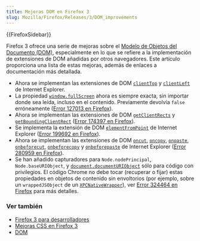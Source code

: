 ```yaml
---
title: Mejoras DOM en Firefox 3
slug: Mozilla/Firefox/Releases/3/DOM_improvements
---
```


{{FirefoxSidebar}}

Firefox 3 ofrece una serie de mejoras sobre el [Modelo de Objetos del Documento (DOM)](/es/DOM), especialmente en lo que se refiere a la implementación de extensiones de DOM añadidas por otros navegadores. Este artículo proporciona una lista de estas mejoras, además de enlaces a documentación más detallada.

- Ahora se implementan las extensiones de DOM [`clientTop`](/es/DOM/element.clientTop) y [`clientLeft`](/es/DOM/element.clientLeft) de Internet Explorer.
- La propiedad [`window.fullScreen`](/es/DOM/window.fullScreen) ahora es siempre exacta, sin importar donde sea leída, incluso en el contenido. Previamente devolvía `false` erróneamente ([Error 127013 en Firefox](https://bugzil.la/127013)).
- Ahora se implementan las extensiones de DOM [`getClientRects`](/es/DOM/element.getClientRects) y [`getBoundingClientRect`](/es/DOM/element.getBoundingClientRect) ([Error 174397 en Firefox](https://bugzil.la/174397)).
- Se implementa la extensión de DOM [`elementFromPoint`](/es/DOM/document.elementFromPoint) de Internet Explorer ([Error 199692 en Firefox](https://bugzil.la/199692)).
- Ahora se implementan las extensiones de DOM [`oncut`](/es/DOM/element.oncut), [`oncopy`](/es/DOM/element.oncopy), [`onpaste`](/es/DOM/element.onpaste), [`onbeforecut`](/es/DOM/element.onbeforecut), [`onbeforecopy`](/es/DOM/element.onbeforepaste) y [`onbeforepaste`](/es/DOM/element.onbeforepaste) de Internet Explorer ([Error 280959 en Firefox](https://bugzil.la/280959)).
- Se han añadido capturadores para `Node.nodePrincipal`, `Node.baseURIObject`, y [`document.documentURIObject`](/es/DOM/document.documentURIObject) sólo para código con privilegios. El código Chrome no debe tocar (recuperar o fijar) estas propiedades en objetos de contenido sin envoltorios (por ejemplo, sobre un `wrappedJSObject` de un [`XPCNativeWrapper`](/es/XPCNativeWrapper)), ver [Error 324464 en Firefox](https://bugzil.la/324464) para más detalles.

### Ver también

- [Firefox 3 para desarrolladores](/es/Firefox_3_para_desarrolladores)
- [Mejoras CSS en Firefox 3](/es/Mejoras_CSS_en_Firefox_3)
- [DOM](/es/DOM)
